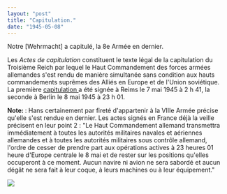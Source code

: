 ```yaml
---
layout: "post"
title: "Capitulation."
date: "1945-05-08"
---
```


Notre [Wehrmacht] a capitulé, la 8e Armée en dernier.


<div class="histoire"></div>

<div class="commentaire">Les <em>Actes de capitulation</em> constituent le texte légal de la capitulation du Troisième Reich par lequel le Haut Commandement des forces armées allemandes s'est rendu de manière simultanée sans condition aux hauts commandements suprêmes des Alliés en Europe et de l'Union soviétique. La première <a href="http://www.lepoint.fr/histoire/la-fausse-capitulation-du-8-mai-1945-08-05-2014-1820601_1615.php"> capitulation </a> a été signée à Reims le 7 mai 1945 à 2 h 41, la seconde à Berlin le 8 mai 1945 à 23 h 01.  

<strong> Note: </strong> : Hans certainement par fireté d'appartenir à la VIIIe Armée précise qu'elle s'est rendue en dernier. Les actes signés en France déjà la veille précisent en leur point 2 : "Le Haut Commandement allemand transmettra immédiatement à toutes les autorités militaires navales et aériennes allemandes et à toutes les autorités militaires sous contrôle allemand, l'ordre de cesser de prendre part aux opérations actives à 23 heures 01 heure d'Europe centrale le 8 mai et de rester sur les positions qu'elles occuperont à ce moment. Aucun navire ni avion ne sera sabordé et aucun dégât ne sera fait à leur coque, à leurs machines ou à leur équipement."</div>

<img class="photo" src="{{'/assets/img/8mai_leliberte.jpg' | prepend: site.baseurl}}">